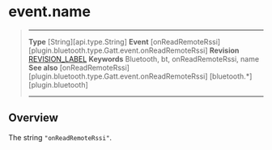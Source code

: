 # event.name

> --------------------- ------------------------------------------------------------------------------------------
> __Type__              [String][api.type.String]
> __Event__             [onReadRemoteRssi][plugin.bluetooth.type.Gatt.event.onReadRemoteRssi]
> __Revision__          [REVISION_LABEL](REVISION_URL)
> __Keywords__          Bluetooth, bt, onReadRemoteRssi, name
> __See also__          [onReadRemoteRssi][plugin.bluetooth.type.Gatt.event.onReadRemoteRssi]
>						[bluetooth.*][plugin.bluetooth]
> --------------------- ------------------------------------------------------------------------------------------

## Overview

The string `"onReadRemoteRssi"`.